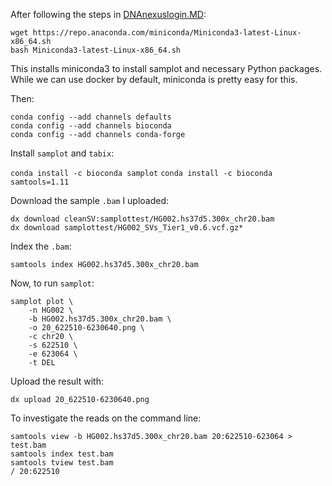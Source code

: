 After following the steps in [DNAnexuslogin.MD](DNAnexuslogin.MD):
```
wget https://repo.anaconda.com/miniconda/Miniconda3-latest-Linux-x86_64.sh
bash Miniconda3-latest-Linux-x86_64.sh
```

This installs miniconda3 to install samplot and necessary Python packages.  While we can use docker by default, miniconda is pretty easy for this.

Then:

```
conda config --add channels defaults
conda config --add channels bioconda
conda config --add channels conda-forge
```

Install `samplot` and `tabix`:

`conda install -c bioconda samplot`
`conda install -c bioconda samtools=1.11`

Download the sample `.bam` I uploaded:

```
dx download cleanSV:samplottest/HG002.hs37d5.300x_chr20.bam
dx download samplottest/HG002_SVs_Tier1_v0.6.vcf.gz*
```

Index the `.bam`:

`samtools index HG002.hs37d5.300x_chr20.bam`

Now, to run `samplot`:

```
samplot plot \
    -n HG002 \
    -b HG002.hs37d5.300x_chr20.bam \
    -o 20_622510-6230640.png \
    -c chr20 \
    -s 622510 \
    -e 623064 \
    -t DEL
```

Upload the result with:

`dx upload 20_622510-6230640.png`

To investigate the reads on the command line:

```
samtools view -b HG002.hs37d5.300x_chr20.bam 20:622510-623064 > test.bam
samtools index test.bam
samtools tview test.bam
/ 20:622510
```
